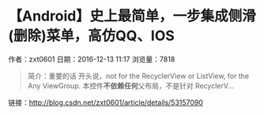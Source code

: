 # 【Android】史上最简单，一步集成侧滑(删除)菜单，高仿QQ、IOS
作者：zxt0601
日期：2016-12-13 11:17
浏览量：7818
> 简介：重要的话 开头说，not for the RecyclerView or ListView, for the Any ViewGroup.
本控件**不依赖任何**父布局，不是针对 RecyclerV...

 链接：http://blog.csdn.net/zxt0601/article/details/53157090

